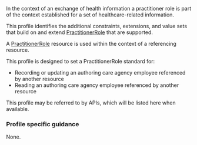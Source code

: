 In the context of an exchange of health information a practitioner role is part of the context established for a set of healthcare-related information.

This profile identifies the additional constraints, extensions, and value sets that build on and extend [PractitionerRole](http://hl7.org/fhir/R4/practitionerrole.html) that are supported. 

A [PractitionerRole](http://hl7.org/fhir/R4/practitionerrole.html) resource is used within the context of a referencing resource. 

This profile is designed to set a PractitionerRole standard for:
* Recording or updating an authoring care agency employee referenced by another resource
* Reading an authoring care agency employee referenced by another resource

This profile may be referred to by APIs, which will be listed here when available.

### Profile specific guidance
None.

